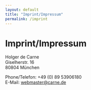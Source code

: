 ```yaml
---
layout: default
title: "Imprint/Impressum"
permalink: /imprint
---
```

# Imprint/Impressum

Holger de Carne  
Giselherstr. 16  
80804 München

Phone/Telefon: +49 (0) 89 53906180  
E-Mail: webmaster@carne.de
